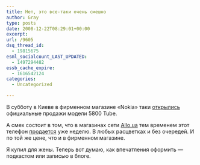 ```yaml
---
title: Нет, это все-таки очень смешно
author: Gray
type: posts
date: 2008-12-22T08:29:01+00:00
excerpt:
url: /9605
dsq_thread_id:
  - 19815675
esml_socialcount_LAST_UPDATED:
  - 1497294482
essb_cache_expire:
  - 1616542124
categories:
  - Uncategorized

---
```








В субботу в Киеве в фирменном магазине &#171;Nokia&#187; таки <a href="http://exushka.livejournal.com/666159.html" target="_blank">открылись</a> официальные продажи модели 5800 Tube.

А смех состоит в том, что в магазинах сети <a href="http://www.allo.ua/" target="_blank">Allo.ua</a> тем временем этот телефон <a href="http://www.allo.ua/ru/products/details/Nokia_5800_XpressMusic/index.html" target="_blank">продается</a> уже неделю. В любых расцветках и без очередей. И по той же цене, что и в фирменном магазине.

Я купил для жены. Теперь вот думаю, как впечатления оформить &#8212; подкастом или записью в блоге.